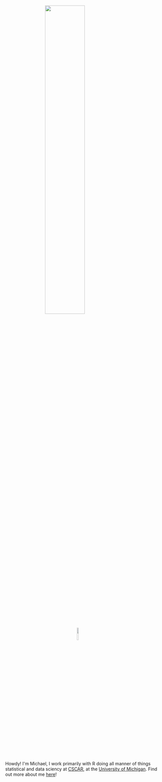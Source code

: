 ![]()

<img src="https://raw.githubusercontent.com/m-clark/m-clark.github.io/master/img/mc_logo.png" style="display:block; margin: 0 auto; width: 50%">

<br>

<img src="https://raw.githubusercontent.com/m-clark/m-clark.github.io/master/img/Rlogo.svg" style="display:block; margin: 0 auto; width: 10%">

<br>

Howdy! I'm Michael, I work primarily with R doing all manner of things statistical and data sciency at [CSCAR](https://cscar.research.umich.edu/), at the [University of Michigan](https://umich.edu/).  Find out more about me [here](https://m-clark.github.io)! 


